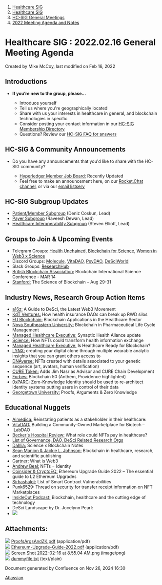 1. [Healthcare SIG](index.html)
2. [Healthcare SIG](Healthcare-SIG_20545573.html)
3. [HC-SIG General Meetings](HC-SIG-General-Meetings_20545763.html)
4. [2022 Meeting Agenda and Notes](2022-Meeting-Agenda-and-Notes_20545742.html)

# Healthcare SIG : 2022.02.16 General Meeting Agenda

Created by Mike McCoy, last modified on Feb 16, 2022

## **Introductions**

- **If you’re new to the group, please…**
  
  - Introduce yourself
  - Tell us where you're geographically located
  - Share with us your interests in healthcare in general, and blockchain technologies in specific
  - Consider posting your contact information in our [HC-SIG Membership Directory](https://lf-hyperledger.atlassian.net/wiki/display/HCSIG/Membership+Directory)
  - Questions? Review our [HC-SIG FAQ for answers](https://lf-hyperledger.atlassian.net/wiki/display/HCSIG/HC-SIG+FAQ)

## **HC-SIG &amp; Community Announcements**

- Do you have any announcements that you'd like to share with the HC-SIG community?
  
  - [Hyperledger Member Job Board:](https://www.hyperledger.org/about/jobs?utm_campaign=Hyperledger%20Monthly%20Newsletter%20&utm_medium=email&_hsmi=154551725&_hsenc=p2ANqtz-8uA1nQ5dbP40dPnt0wVlGw5AfdhtMgOhL06CyTts5ZBMpP04VWNOS4XMAgZ-fE4NScauC20wnL5ym-BAd6iiBjGZ_Tvw&utm_content=154551725&utm_source=hs_email) Recently Updated
  - Feel free to make an announcement here, on our [Rocket.Chat channel](https://chat.hyperledger.org/channel/healthcare-sig), or via our [email listserv](https://lists.hyperledger.org/g/healthcare-sig)

## **HC-SIG Subgroup Updates**

- [Patient/Member Subgroup](https://lf-hyperledger.atlassian.net/wiki/display/HCSIG/HC-SIG+-+Patient+Subgroup) (Deniz Coskun, Lead)
- [Payer Subgroup](https://lf-hyperledger.atlassian.net/wiki/display/HCSIG/HC-SIG+-+Payer+Subgroup) (Raveesh Dewan, Lead)
- [Healthcare Interoperability Subgroup](https://lf-hyperledger.atlassian.net/wiki/display/HCSIG/HC-SIG+-+Healthcare+Interoperability+Subgroup) (Steven Elliott, Lead)

## **Groups to Join &amp; Upcoming Events**

- Telegram Groups: [Health Unchained,](https://t.me/healthunchained) [Blockchain for Science](https://t.me/BlockchainForScience), [Women in Web3 x Science](https://t.me/+Y6OzEBEnSaVkMTM8)
- Discord Groups: [Molecule](https://discord.com/invite/uAGW7K4hQU), [VitaDAO](https://discord.com/invite/3S3ftnmZYD), [PsyDAO](https://discord.com/invite/z6Hscwh5Ge), [DeSciWorld](https://discord.com/invite/jnEUqVH8xv)
- Slack Groups: [ResearchHub](https://researchhub-community.slack.com/join/shared_invite/zt-oytw02om-w1cQc2Kcjs7vg3tZHqt9Ww#/shared-invite/email)
- [British Blockchain Association:](https://www.airmeet.com/e/e36fc010-242e-11ec-a1b1-0d20c91ef971) Blockchain International Science Conference - MAR 14
- [Stanford:](https://cbr.stanford.edu/sbc22/) The Science of Blockchain – Aug 29-31

## **Industry News, Research Group Action Items**

- [a16z:](https://future.a16z.com/what-is-decentralized-science-aka-desci/) A Guide to DeSci, the Latest Web3 Movement
- [KdT Ventures:](https://kdtventures.medium.com/how-health-insurance-daos-can-break-up-rwd-silos-647fa55d1d22) How health insurance DAOs can break up RWD silos
- [EU Blockchain:](https://www.eublockchainforum.eu/news/new-thematic-report-blockchain-applications-healthcare-sector) Blockchain Applications in the Healthcare Sector
- [Nova Southeastern University:](https://www.sciencedirect.com/science/article/abs/pii/S135964462200040X) Blockchain in Pharmaceutical Life Cycle Management
- [Managed Healthcare Executive:](https://www.managedhealthcareexecutive.com/view/synaptic-health-alliance-from-blockchain-pilot-to-real-world-savings) Synaptic Health Aliance update
- [Science:](https://www.science.org/doi/10.1126/science.abm2004) How NFTs could transform health information exchange
- [Managed Healthcare Executive:](https://www.managedhealthcareexecutive.com/view/is-healthcare-ready-for-blockchain-) Is Healthcare Ready for Blockchain?
- [LYNX:](https://www.phas3.io/lynx) creating your digital clone through multiple wearable analytic insights that you can grant others access to
- [DNAverse:](https://dnaverse.io/) NFTs created with details associated to your genetic sequence (art, avatars, human verification)
- [CURE Token:](https://finance.yahoo.com/news/cure-token-launches-cure-chain-150000601.html?guce_referrer=aHR0cHM6Ly93d3cuZ29vZ2xlLmNvLnVrLw&guce_referrer_sig=AQAAAA3hnTKdnG5ugF930YGoUdTlE7xru64NLLrPdQddxQEiYKrMiRg3rqyFgkBHrnHAEQz4sGKiWvLmwrt-MCoR2JZ60lR41qQu3QHu9kKvb2KNxNrXaDvey10xAqKWTkEbP1p8F59PDdnjsXrzYbg3ay2WVS3wuv7uu1_AC6R-RdfV&guccounter=1) Adds Jim Nasr as Advisor and CURE Chain Development
- [Forbes:](https://www.forbes.com/sites/michaeldelcastillo/2022/02/08/forbes-blockchain-50-2022/?sh=22210bb331c6) Blockchain 50 (Anthem, Providence highlighted)
- [0xPARC:](https://0xparc.org/blog/zk-id-1) Zero-Knowledge Identity should be used to re-architect identity systems putting users in control of their data
- [Georgetown University:](attachments/20555978/20563897.pdf) Proofs, Arguments &amp; Zero Knowledge

## **Educational Nuggets**

- [Aimedica:](https://www.linkedin.com/pulse/reinstating-patients-stakeholder-healthcare-ai-medica/?trackingId=7cpLF2OpCGbDruNHTqNg2Q%3D%3D) Reinstating patients as a stakeholder in their healthcare:
- [VitaDAO:](https://www.youtube.com/watch?v=qBrPbiIpxMQ) Building a Community-Owned Marketplace for Biotech – LabDAO
- [Becker's Hospital Review:](https://www.beckershospitalreview.com/healthcare-information-technology/what-role-could-nfts-play-in-healthcare.html?utm_medium=email&utm_content=newsletter) What role could NFTs pay in healthcare?
- [List of Governance, DAO, DeSci Related Research Orgs](https://docs.google.com/spreadsheets/d/18nBo6psF0rGR9CayWsCq8qlyFf7qi3pmVJmjtwWFYrI/edit#gid=0)
- [Dahlia:](https://valley-hornet-d46.notion.site/Science-x-Blockchain-Notes-83c5d2125afe435487a012627819c75a) Science x Blockchain Notes
- [Sean Manion &amp; Jackie L. Johnson:](https://journal.emwa.org/artificial-intelligence-and-digital-health/blockchain-in-healthcare-research-and-scientific-publishing/) Blockchain in healthcare, research, and scientific publishing
- [Gartner:](https://blogs.gartner.com/avivah-litan/2022/02/07/what-is-web3/) What is Web3
- [Andrew Beal:](https://30000feet.substack.com/p/issue-54-nfts-identity?r=6ijn) NFTs = Identity
- [Coinsider &amp; CryptoEQ:](attachments/20555978/20563898.pdf) Ethereum Upgrade Guide 2022 – The essential guide to L2 Ethereum Upgrades
- [Sirhashalot:](https://github.com/sirhashalot/SCV-List#readme) List of Smart Contract Vulnerabilities
- [Punk6529:](https://twitter.com/punk6529/status/1489387642018050050) Thread on security for transfer receipt information on NFT Marketplaces
- [InsideOut Podcast:](https://explore.premierinc.com/michael-alkire-podcast) Blockchain, healthcare and the cutting edge of technology
- DeSci Landscape by Dr. Jocelynn Pearl:
- ![](attachments/20555978/20563927.png?height=250)

## Attachments:

![](images/icons/bullet_blue.gif) [ProofsArgsAndZK.pdf](attachments/20555978/20563897.pdf) (application/pdf)  
![](images/icons/bullet_blue.gif) [Ethereum-Upgrade-Guide-2022.pdf](attachments/20555978/20563898.pdf) (application/pdf)  
![](images/icons/bullet_blue.gif) [Screen Shot 2022-02-16 at 8.55.04 AM.png](attachments/20555978/20563927.png) (image/png)  
![](images/icons/bullet_blue.gif) [dummyfile.txt](attachments/20555978/20563933.txt) (text/plain)

Document generated by Confluence on Nov 26, 2024 16:30

[Atlassian](http://www.atlassian.com/)

